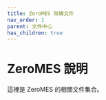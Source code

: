 ```yaml
---
title: ZeroMES 架構文件
nav_order: 1
parent: 文件中心
has_children: true
---
```


# ZeroMES 說明

這裡是 ZeroMES 的相關文件集合。
